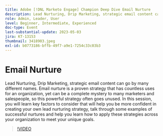 ```yaml
---
title: Adobe [!DNL Marketo Engage] Champion Deep Dive Email Nurture
description: Lead Nurturing, Drip Marketing, strategic email content can go by many different names. Email nurture is a proven strategy that has countless uses for an organization, yet can be a complete mystery to many marketers and salespeople, so this powerful strategy often goes unused. In this session, you will learn key factors to consider that will help you be more confident in creating your own lead nurturing strategy, talk through some examples of successful nurtures and help you learn how to apply these strategies across your organization to meet your unique goals.
role: Admin, Leader, User
level: Beginner, Intermediate, Experienced
doc-type: Event
last-substantial-update: 2023-05-03
jira: KT-13153
thumbnail: 3418903.jpeg
exl-id: b0773186-bffb-49f7-a9e1-7254c33c03b3
---
```

# Email Nurture

Lead Nurturing, Drip Marketing, strategic email content can go by many different names. Email nurture is a proven strategy that has countless uses for an organization, yet can be a complete mystery to many marketers and salespeople, so this powerful strategy often goes unused. In this session, you will learn key factors to consider that will help you be more confident in creating your own lead nurturing strategy, talk through some examples of successful nurtures and help you learn how to apply these strategies across your organization to meet your unique goals.

>[!VIDEO](https://video.tv.adobe.com/v/3418903/?learn=on)

